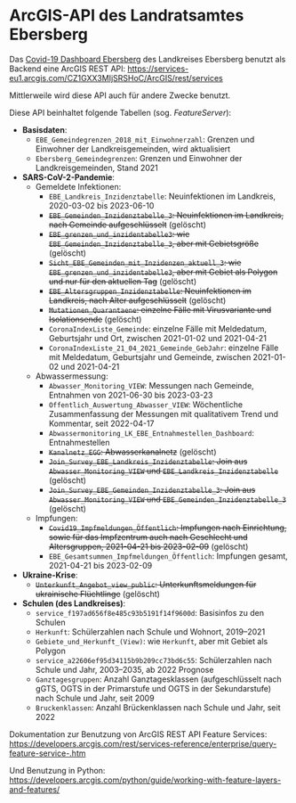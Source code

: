 # ArcGIS-API des Landratsamtes Ebersberg

Das [Covid-19 Dashboard Ebersberg](https://experience.arcgis.com/experience/dc7f97a7874b47aebf1a75e74749c047) des Landkreises Ebersberg benutzt als Backend eine ArcGIS REST API: https://services-eu1.arcgis.com/CZ1GXX3MIjSRSHoC/ArcGIS/rest/services

Mittlerweile wird diese API auch für andere Zwecke benutzt.

Diese API beinhaltet folgende Tabellen (sog. *FeatureServer*):

- **Basisdaten**:
  - `EBE_Gemeindegrenzen_2018_mit_Einwohnerzahl`: Grenzen und Einwohner der Landkreisgemeinden, wird aktualisiert
  - `Ebersberg_Gemeindegrenzen`: Grenzen und Einwohner der Landkreisgemeinden, Stand 2021
- **SARS-CoV-2-Pandemie**:
  - Gemeldete Infektionen:
    - `EBE_Landkreis_Inzidenztabelle`: Neuinfektionen im Landkreis, 2020-03-02 bis 2023-06-10
    - ~~`EBE_Gemeinden_Inzidenztabelle_3`: Neuinfektionen im Landkreis, nach Gemeinde aufgeschlüsselt~~ (gelöscht)
    - ~~`EBE_grenzen_und_inzidentabelle3`: wie `EBE_Gemeinden_Inzidenztabelle_3`, aber mit Gebietsgröße~~ (gelöscht)
    - ~~`Sicht_EBE_Gemeinden_mit_Inzidenzen_aktuell_3`: wie `EBE_grenzen_und_inzidentabelle3`, aber mit Gebiet als Polygon und nur für den aktuellen Tag~~ (gelöscht)
    - ~~`EBE_Altersgruppen_Inzidenztabelle`: Neuinfektionen im Landkreis, nach Alter aufgeschlüsselt~~ (gelöscht)
    - ~~`Mutationen_Quarantaene`: einzelne Fälle mit Virusvariante und Isolationsende~~ (gelöscht)
    - `CoronaIndexListe_Gemeinde`: einzelne Fälle mit Meldedatum, Geburtsjahr und Ort, zwischen 2021-01-02 und 2021-04-21
    - `CoronaIndexListe_21_04_2021_Gemeinde_GebJahr`: einzelne Fälle mit Meldedatum, Geburtsjahr und Gemeinde, zwischen 2021-01-02 und 2021-04-21
  - Abwassermessung:
    - `Abwasser_Monitoring_VIEW`: Messungen nach Gemeinde, Entnahmen von 2021-06-30 bis 2023-03-23
    - `Offentlich_Auswertung_Abwasser_VIEW`: Wöchentliche Zusammenfassung der Messungen mit qualitativem Trend und Kommentar, seit 2022-04-17
    - `Abwassermonitoring_LK_EBE_Entnahmestellen_Dashboard`: Entnahmestellen
    - ~~`Kanalnetz_EGG`: Abwasserkanalnetz~~ (gelöscht)
    - ~~`Join_Survey_EBE_Landkreis_Inzidenztabelle`: Join aus `Abwasser_Monitoring_VIEW` und `EBE_Landkreis_Inzidenztabelle`~~ (gelöscht)
    - ~~`Join_Survey_EBE_Gemeinden_Inzidenztabelle_3`: Join aus `Abwasser_Monitoring_VIEW` und `EBE_Gemeinden_Inzidenztabelle_3`~~ (gelöscht)
  - Impfungen:
    - ~~`Covid19_Impfmeldungen_Öffentlich`: Impfungen nach Einrichtung, sowie für das Impfzentrum auch nach Geschlecht und Altersgruppen, 2021-04-21 bis 2023-02-09~~ (gelöscht)
    - `EBE_Gesamtsummen_Impfmeldungen_Öffentlich`: Impfungen gesamt, 2021-04-21 bis 2023-02-09
- **Ukraine-Krise**:
  - ~~`Unterkunft_Angebot_view_public`: Unterkunftsmeldungen für ukrainische Flüchtlinge~~ (gelöscht)
- **Schulen (des Landkreises)**:
  - `service_f197ad656f8e485c93b5191f14f9600d`: Basisinfos zu den Schulen
  - `Herkunft`: Schülerzahlen nach Schule und Wohnort, 2019–2021
  - `Gebiete_und_Herkunft_(View)`: wie `Herkunft`, aber mit Gebiet als Polygon
  - `service_a22606ef95d34115b9b209cc73bd6c55`: Schülerzahlen nach Schule und Jahr, 2003–2035, ab 2022 Prognose
  - `Ganztagesgruppen`: Anzahl Ganztagesklassen (aufgeschlüsselt nach gGTS, OGTS in der Primarstufe und OGTS in der Sekundarstufe) nach Schule und Jahr, seit 2009
  - `Bruckenklassen`: Anzahl Brückenklassen nach Schule und Jahr, seit 2022


Dokumentation zur Benutzung von ArcGIS REST API Feature Services: https://developers.arcgis.com/rest/services-reference/enterprise/query-feature-service-.htm

Und Benutzung in Python: https://developers.arcgis.com/python/guide/working-with-feature-layers-and-features/
